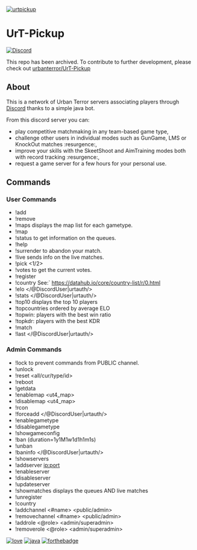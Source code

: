 [![urtpickup](https://i.imgur.com/f9DaZDT.png)](https://discord.gg/An8hxdM)

# UrT-Pickup
[![Discord](https://img.shields.io/discord/117622053061787657)](https://discord.gg/An8hxdM)

This repo has been archived. To contribute to further development, please check out [urbanterror/UrT-Pickup](https://github.com/urbanterror/UrT-Pickup)

## About
This is a network of Urban Terror servers associating players through [Discord](https://discord.gg/An8hxdM) thanks to a simple java bot.

From this discord server you can:
- play competitive matchmaking in any team-based game type,
- challenge other users in individual modes such as GunGame, LMS or KnockOut matches :resurgence:,
- improve your skills with the SkeetShoot and AimTraining modes both with record tracking :resurgence:,
- request a game server for a few hours for your personal use.


## Commands

### User Commands
- !add <gametype>
- !remove <gametype>
- !maps displays the map list for each gametype.
- !map <gametype> <mapname>
- !status to get information on the queues.
- !help <command>
- !surrender to abandon your match.
- !live sends info on the live matches.
- !pick <1/2>
- !votes to get the current votes.
- !register <urtauth>
- !country <COUNTRY CODE> See:` <https://datahub.io/core/country-list/r/0.html>
- !elo </@DiscordUser|urtauth/>
- !stats </@DiscordUser|urtauth/>
- !top10 displays the top 10 players
- !topcountries ordered by average ELO
- !topwin: players with the best win ratio
- !topkdr: players with the best KDR
- !match <id>
- !last </@DiscordUser|urtauth/>


### Admin Commands

- !lock to prevent commands from PUBLIC channel.
- !unlock
- !reset <all/cur/type/id>
- !reboot
- !getdata <match id>
- !enablemap <ut4_map> <gametype>
- !disablemap <ut4_map> <gametype>
- !rcon <serverid> <rconstring>
- !forceadd <gamemode> </@DiscordUser|urtauth/>
- !enablegametype <name> <teamsize>
- !disablegametype <name>
- !showgameconfig <gametype>
- !ban <urtauth> <reason> <duration> (duration=1y1M1w1d1h1m1s)
- !unban <urtauth>
- !baninfo </@DiscordUser|urtauth/>
- !showservers
- !addserver <ip:port> <rcon> <region>
- !enableserver <id>
- !disableserver <id>
- !updateserver <id> <rcon>
- !showmatches displays the queues AND live matches
- !unregister <urtauth>
- !country <urtauth> <COUNTRY CODE>
- !addchannel <#name> <public/admin>
- !removechannel <#name> <public/admin>
- !addrole <@role> <admin/superadmin>
- !removerole <@role> <admin/superadmin>


[![love](https://forthebadge.com/images/badges/built-with-love.svg)](https://forthebadge.com) [![java](https://forthebadge.com/images/badges/made-with-java.svg)](https://forthebadge.com) [![forthebadge](https://forthebadge.com/images/badges/powered-by-black-magic.svg)](https://forthebadge.com) 
